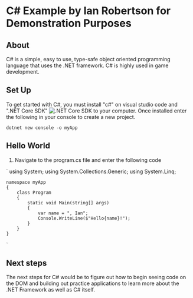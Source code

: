 # C# Example by Ian Robertson for Demonstration Purposes

## About
C# is a simple, easy to use, type-safe object oriented programming language that uses the .NET framework. C# is highly used in game development.  

## Set Up
To get started with C#, you must install "c#" on visual studio code and ".NET Core SDK" ![.NET Core SDK](https://www.microsoft.com/net/download/macos) to your computer. Once installed enter the following in your console to create a new project. 

`dotnet new console -o myApp`

## Hello World
1. Navigate to the program.cs file and enter the following code

`   using System;
    using System.Collections.Generic;
    using System.Linq;

    namespace myApp
    {
        class Program
        {
            static void Main(string[] args)
            {
                var name = ", Ian";
                Console.WriteLine($"Hello{name}!");
            }
        }
    }
`

## Next steps
The next steps for C# would be to figure out how to begin seeing code on the DOM and building out practice applications to learn more about the .NET Framework as well as C# itself. 